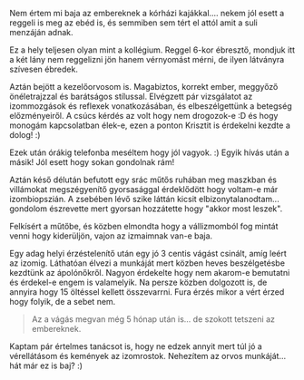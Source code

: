 Nem értem mi baja az embereknek a kórházi kajákkal.... nekem jól esett a reggeli is meg az ebéd is, és semmiben sem tért el attól amit a suli menzáján adnak.

Ez a hely teljesen olyan mint a kollégium. Reggel 6-kor ébresztő, mondjuk itt a két lány nem reggelizni jön hanem vérnyomást mérni, de ilyen látványra szívesen ébredek.

Aztán bejött a kezelőorvosom is. Magabiztos, korrekt ember, meggyőző önéletrajzzal és barátságos stílussal. Elvégzett pár vizsgálatot az izommozgások és reflexek vonatkozásában, és elbeszélgettünk a betegség előzményeiről. A csúcs kérdés az volt hogy nem drogozok-e :D és hogy monogám kapcsolatban élek-e, ezen a ponton Krisztit is érdekelni kezdte a dolog! :)

Ezek után órákig telefonba meséltem hogy jól vagyok. :) Egyik hívás után a másik! Jól esett hogy sokan gondolnak rám!

Aztán késő délután befutott egy srác műtős ruhában meg maszkban és villámokat megszégyenítő gyorsasággal érdeklődött hogy voltam-e már izombiopszián. A zsebében lévő szike láttán kicsit elbizonytalanodtam... gondolom észrevette mert gyorsan hozzátette hogy "akkor most leszek".

Felkísért a műtőbe, és közben elmondta hogy a vállizmomból fog mintát venni hogy kiderüljön, vajon az izmaimnak van-e baja.

Egy adag helyi érzéstelenítő után egy jó 3 centis vágást csinált, amíg leért az izomig. Láthatóan élvezi a munkáját mert közben heves beszélgetésbe kezdtünk az ápolónőkről. Nagyon érdekelte hogy nem akarom-e bemutatni és érdekel-e engem is valamelyik. Na persze közben dolgozott is, de annyira hogy 15 öltéssel kellett összevarrni. Fura érzés mikor a vért érzed hogy folyik, de a sebet nem.

> Az a vágás megvan még 5 hónap után is... de szokott tetszeni az embereknek.

Kaptam pár értelmes tanácsot is, hogy ne edzek annyit mert túl jó a vérellátásom és kemények az izomrostok. Nehezítem az orvos munkáját... hát már ez is baj? :)